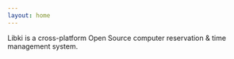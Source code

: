 ```yaml
---
layout: home
---
```


Libki is a cross-platform Open Source computer reservation & time management system.
